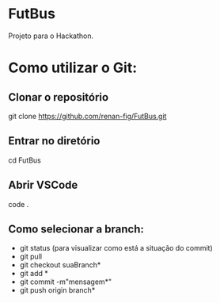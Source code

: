 # FutBus
Projeto para o Hackathon.

#  Como utilizar o Git:
## Clonar o repositório
git clone https://github.com/renan-fig/FutBus.git

## Entrar no diretório
cd FutBus

## Abrir VSCode
code .

## Como selecionar a branch:
 - git status (para visualizar como está a situação do commit)
 - git pull
 - git checkout suaBranch*
 - git add *
 - git commit -m"mensagem*"
 - git push origin branch*

